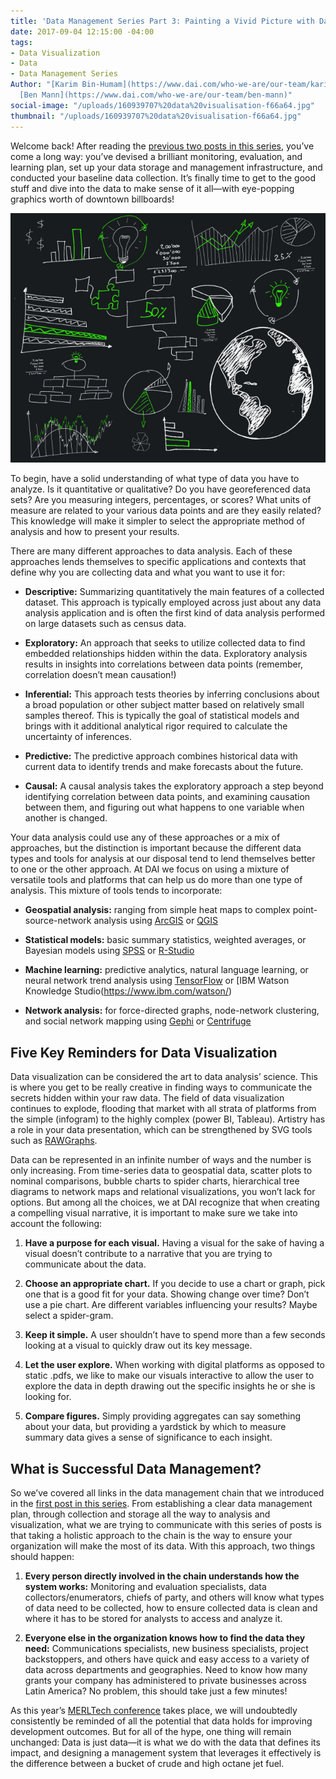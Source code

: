 ```yaml
---
title: 'Data Management Series Part 3: Painting a Vivid Picture with Data'
date: 2017-09-04 12:15:00 -04:00
tags:
- Data Visualization
- Data
- Data Management Series
Author: "[Karim Bin-Humam](https://www.dai.com/who-we-are/our-team/karim-bin-humam);
  [Ben Mann](https://www.dai.com/who-we-are/our-team/ben-mann)"
social-image: "/uploads/160939707%20data%20visualisation-f66a64.jpg"
thumbnail: "/uploads/160939707%20data%20visualisation-f66a64.jpg"
---
```


Welcome back! After reading the [previous two posts in this series](https://dai-global-digital.com/tags/?tag=data-management-series), you’ve come a long way: you’ve devised a brilliant monitoring, evaluation, and learning plan, set up your data storage and management infrastructure, and conducted your baseline data collection. It’s finally time to get to the good stuff and dive into the data to make sense of it all—with eye-popping graphics worth of downtown billboards!

![160939707 data visualisation-ab2ed4.jpg](/uploads/160939707%20data%20visualisation-ab2ed4.jpg)

<!--more-->

To begin, have a solid understanding of what type of data you have to analyze. Is it quantitative or qualitative? Do you have georeferenced data sets? Are you measuring integers, percentages, or scores? What units of measure are related to your various data points and are they easily related? This knowledge will make it simpler to select the appropriate method of analysis and how to present your results.

There are many different approaches to data analysis. Each of these approaches lends themselves to specific applications and contexts that define why you are collecting data and what you want to use it for:

* **Descriptive:** Summarizing quantitatively the main features of a collected dataset. This approach is typically employed across just about any data analysis application and is often the first kind of data analysis performed on large datasets such as census data.

* **Exploratory:** An approach that seeks to utilize collected data to find embedded relationships hidden within the data. Exploratory analysis results in insights into correlations between data points (remember, correlation doesn’t mean causation!)

* **Inferential:** This approach tests theories by inferring conclusions about a broad population or other subject matter based on relatively small samples thereof. This is typically the goal of statistical models and brings with it additional analytical rigor required to calculate the uncertainty of inferences.

* **Predictive:** The predictive approach combines historical data with current data to identify trends and make forecasts about the future.

* **Causal:** A causal analysis takes the exploratory approach a step beyond identifying correlation between data points, and examining causation between them, and figuring out what happens to one variable when another is changed.

Your data analysis could use any of these approaches or a mix of approaches, but the distinction is important because the different data types and tools for analysis at our disposal tend to lend themselves better to one or the other approach. At DAI we focus on using a mixture of versatile tools and platforms that can help us do more than one type of analysis. This mixture of tools tends to incorporate:

* **Geospatial analysis:** ranging from simple heat maps to complex point-source-network analysis using [ArcGIS](http://www.arcgis.com/features/index.html) or [QGIS](https://dai-global-digital.com/open-source-series-spatial-analysis-with-qgis.html)

* **Statistical models:** basic summary statistics, weighted averages, or Bayesian models using [SPSS](https://www.ibm.com/analytics/us/en/technology/spss/) or [R-Studio](https://www.rstudio.com/)

* **Machine learning:** predictive analytics, natural language learning, or neural network trend analysis using [TensorFlow](https://www.tensorflow.org/) or \[IBM Watson Knowledge Studio(https://www.ibm.com/watson/)

* **Network analysis:** for force-directed graphs, node-network clustering, and social network mapping using [Gephi](https://gephi.org/) or [Centrifuge](http://centrifugesystems.com/)

## Five Key Reminders for Data Visualization

Data visualization can be considered the art to data analysis’ science. This is where you get to be really creative in finding ways to communicate the secrets hidden within your raw data. The field of data visualization continues to explode, flooding that market with all strata of platforms from the simple (infogram) to the highly complex (power BI, Tableau). Artistry has a role in your data presentation, which can be strengthened by SVG tools such as [RAWGraphs](http://rawgraphs.io/).

Data can be represented in an infinite number of ways and the number is only increasing. From time-series data to geospatial data, scatter plots to nominal comparisons, bubble charts to spider charts, hierarchical tree diagrams to network maps and relational visualizations, you won’t lack for options. But among all the choices, we at DAI recognize that when creating a compelling visual narrative, it is important to make sure we take into account the following:

1. **Have a purpose for each visual.** Having a visual for the sake of having a visual doesn’t contribute to a narrative that you are trying to communicate about the data.

2. **Choose an appropriate chart.** If you decide to use a chart or graph, pick one that is a good fit for your data. Showing change over time? Don’t use a pie chart. Are different variables influencing your results? Maybe select a spider-gram.

3. **Keep it simple.** A user shouldn’t have to spend more than a few seconds looking at a visual to quickly draw out its key message.

4. **Let the user explore.** When working with digital platforms as opposed to static .pdfs, we like to make our visuals interactive to allow the user to explore the data in depth drawing out the specific insights he or she is looking for.

5. **Compare figures.** Simply providing aggregates can say something about your data, but providing a yardstick by which to measure summary data gives a sense of significance to each insight.

## What is Successful Data Management?

So we’ve covered all links in the data management chain that we introduced in the [first post in this series](https://dai-global-digital.com/data-management-series-planning-and-collecting-part-1.html). From establishing a clear data management plan, through collection and storage all the way to analysis and visualization, what we are trying to communicate with this series of posts is that taking a holistic approach to the chain is the way to ensure your organization will make the most of its data. With this approach, two things should happen:

1. **Every person directly involved in the chain understands how the system works:** Monitoring and evaluation specialists, data collectors/enumerators, chiefs of party, and others will know what types of data need to be collected, how to ensure collected data is clean and where it has to be stored for analysts to access and analyze it.

2. **Everyone else in the organization knows how to find the data they need:** Communications specialists, new business specialists, project backstoppers, and others have quick and easy access to a variety of data across departments and geographies. Need to know how many grants your company has administered to private businesses across Latin America? No problem, this should take just a few minutes!

As this year’s [MERLTech conference](http://merltech.org/) takes place, we will undoubtedly consistently be reminded of all the potential that data holds for improving development outcomes. But for all of the hype, one thing will remain unchanged: Data is just data—it is what we do with the data that defines its impact, and designing a management system that leverages it effectively is the difference between a bucket of crude and high octane jet fuel.